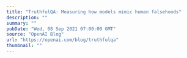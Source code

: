 ```yaml
---
title: "TruthfulQA: Measuring how models mimic human falsehoods"
description: ""
summary: ""
pubDate: "Wed, 08 Sep 2021 07:00:00 GMT"
source: "OpenAI Blog"
url: "https://openai.com/blog/truthfulqa"
thumbnail: ""
---
```


